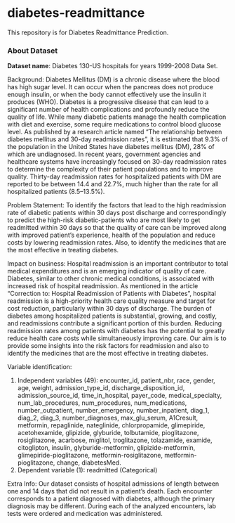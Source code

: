 # diabetes-readmittance
This repository is for Diabetes Readmittance Prediction.

### About Dataset
**Dataset name**: Diabetes 130-US hospitals for years 1999-2008 Data Set.

Background: Diabetes Mellitus (DM) is a chronic disease where the blood has high sugar level. It can occur when the pancreas does not produce enough insulin, or when the body cannot effectively use the insulin it produces (WHO). Diabetes is a progressive disease that can lead to a significant number of health complications and profoundly reduce the quality of life. While many diabetic patients manage the health complication with diet and exercise, some require medications to control blood glucose level. As published by a research article named “The relationship between diabetes mellitus and 30-day readmission rates”, it is estimated that 9.3% of the population in the United States have diabetes mellitus (DM), 28% of which are undiagnosed. In recent years, government agencies and healthcare systems have increasingly focused on 30-day readmission rates to determine the complexity of their patient populations and to improve quality. Thirty-day readmission rates for hospitalized patients with DM are reported to be between 14.4 and 22.7%, much higher than the rate for all hospitalized patients (8.5–13.5%).

Problem Statement: To identify the factors that lead to the high readmission rate of diabetic patients within 30 days post discharge and correspondingly to predict the high-risk diabetic-patients who are most likely to get readmitted within 30 days so that the quality of care can be improved along with improved patient’s experience, health of the population and reduce costs by lowering readmission rates. Also, to identify the medicines that are the most effective in treating diabetes.

Impact on business: Hospital readmission is an important contributor to total medical expenditures and is an emerging indicator of quality of care. Diabetes, similar to other chronic medical conditions, is associated with increased risk of hospital readmission. As mentioned in the article “Correction to: Hospital Readmission of Patients with Diabetes”, hospital readmission is a high-priority health care quality measure and target for cost reduction, particularly within 30 days of discharge. The burden of diabetes among hospitalized patients is substantial, growing, and costly, and readmissions contribute a significant portion of this burden. Reducing readmission rates among patients with diabetes has the potential to greatly reduce health care costs while simultaneously improving care. Our aim is to provide some insights into the risk factors for readmission and also to identify the medicines that are the most effective in treating diabetes.

Variable identification:
1. Independent variables (49): encounter_id, patient_nbr, race, gender, age, weight, admission_type_id, discharge_disposition_id, admission_source_id, time_in_hospital, payer_code, medical_specialty, num_lab_procedures, num_procedures, num_medications, number_outpatient, number_emergency, number_inpatient, diag_1, diag_2, diag_3, number_diagnoses, max_glu_serum, A1Cresult, metformin, repaglinide, nateglinide, chlorpropamide, glimepiride, acetohexamide, glipizide, glyburide, tolbutamide, pioglitazone, rosiglitazone, acarbose, miglitol, troglitazone, tolazamide, examide, citoglipton, insulin, glyburide-metformin, glipizide-metformin, glimepiride-pioglitazone, metformin-rosiglitazone, metformin-pioglitazone, change, diabetesMed.
2. Dependent variable (1): readmitted (Categorical)

Extra Info: Our dataset consists of hospital admissions of length between one and 14 days that did not result in a patient’s death. Each encounter corresponds to a patient diagnosed with diabetes, although the primary diagnosis may be different. During each of the analyzed encounters, lab tests were ordered and medication was administered.